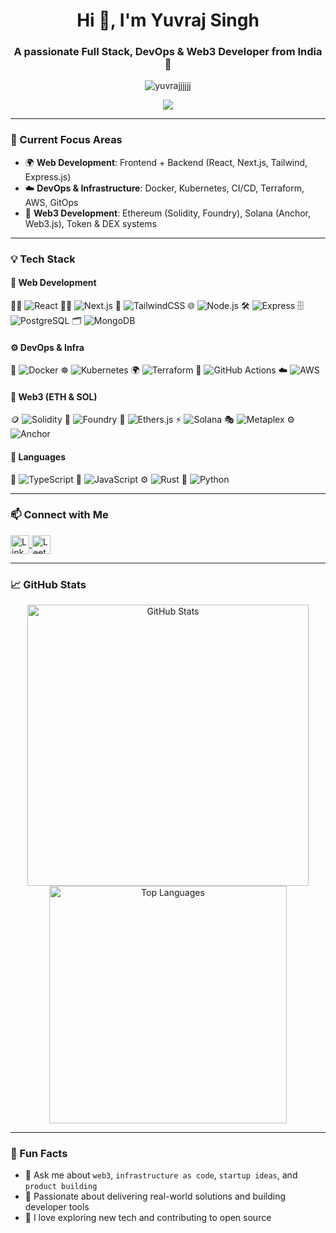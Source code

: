 <h1 align="center">Hi 👋, I'm Yuvraj Singh</h1>
<h3 align="center">A passionate Full Stack, DevOps & Web3 Developer from India 🚀</h3>

<p align="center">
  <img src="https://komarev.com/ghpvc/?username=yuvrajjjjjj&label=Profile%20views&color=0e75b6&style=flat" alt="yuvrajjjjjj" />
</p>

<p align="center">
  <a href="https://github.com/ryo-ma/github-profile-trophy">
    <img src="https://github-profile-trophy.vercel.app/?username=yuvrajnode&theme=tokyonight&row=1&margin-w=10&margin-h=10" />
  </a>
</p>

---

### 🚀 Current Focus Areas

- 🌍 **Web Development**: Frontend + Backend (React, Next.js, Tailwind, Express.js)
- ☁️ **DevOps & Infrastructure**: Docker, Kubernetes, CI/CD, Terraform, AWS, GitOps
- 🔗 **Web3 Development**: Ethereum (Solidity, Foundry), Solana (Anchor, Web3.js), Token & DEX systems

---

### 💡 Tech Stack

#### 🚧 Web Development
🧑‍💻 ![React](https://img.shields.io/badge/-React-black?logo=react&style=flat)
🧑‍💻 ![Next.js](https://img.shields.io/badge/-Next.js-black?logo=next.js&style=flat)
🎨 ![TailwindCSS](https://img.shields.io/badge/-TailwindCSS-06B6D4?logo=tailwind-css&style=flat)
🌐 ![Node.js](https://img.shields.io/badge/-Node.js-black?logo=node.js&style=flat)
🛠️ ![Express](https://img.shields.io/badge/-Express-grey?logo=express&style=flat)
🗄️ ![PostgreSQL](https://img.shields.io/badge/-PostgreSQL-336791?logo=postgresql&style=flat)
🗂️ ![MongoDB](https://img.shields.io/badge/-MongoDB-47A248?logo=mongodb&style=flat)

#### ⚙️ DevOps & Infra
🐳 ![Docker](https://img.shields.io/badge/-Docker-2496ED?logo=docker&style=flat)
☸️ ![Kubernetes](https://img.shields.io/badge/-Kubernetes-326CE5?logo=kubernetes&style=flat)
🌍 ![Terraform](https://img.shields.io/badge/-Terraform-7B42BC?logo=terraform&style=flat)
🔄 ![GitHub Actions](https://img.shields.io/badge/-GitHub%20Actions-2088FF?logo=github-actions&style=flat)
☁️ ![AWS](https://img.shields.io/badge/-AWS-232F3E?logo=amazon-aws&style=flat)

#### 🔗 Web3 (ETH & SOL)
🪙 ![Solidity](https://img.shields.io/badge/-Solidity-black?logo=solidity&style=flat)
🧪 ![Foundry](https://img.shields.io/badge/-Foundry-grey?style=flat)
💫 ![Ethers.js](https://img.shields.io/badge/-ethers.js-3C3C3D?logo=ethereum&style=flat)
⚡ ![Solana](https://img.shields.io/badge/-Solana-9945FF?logo=solana&style=flat)
🎭 ![Metaplex](https://img.shields.io/badge/-Metaplex-FF5C5C?style=flat)
⚙️ ![Anchor](https://img.shields.io/badge/-Anchor-4F46E5?style=flat)

#### 🧠 Languages
🧩 ![TypeScript](https://img.shields.io/badge/-TypeScript-3178C6?logo=typescript&style=flat)
🧠 ![JavaScript](https://img.shields.io/badge/-JavaScript-F7DF1E?logo=javascript&style=flat)
⚙️ ![Rust](https://img.shields.io/badge/-Rust-black?logo=rust&style=flat)
🐍 ![Python](https://img.shields.io/badge/-Python-3776AB?logo=python&style=flat)

---

### 📫 Connect with Me
<p align="left">
  <a href="https://linkedin.com/in/yuvrajsingh711" target="blank">
    <img align="center" src="https://cdn.jsdelivr.net/npm/simple-icons@v3/icons/linkedin.svg" alt="LinkedIn" height="30" width="30" />
  </a>
  <a href="https://leetcode.com/yuvrajjjjjjj" target="blank">
    <img align="center" src="https://cdn.jsdelivr.net/npm/simple-icons@v3/icons/leetcode.svg" alt="Leetcode" height="30" width="30" />
  </a>
</p>

---

### 📈 GitHub Stats
<p align="center">
  <img src="https://github-readme-stats.vercel.app/api?username=yuvrajnode&show_icons=true&theme=radical" alt="GitHub Stats" width="450" />
  <img src="https://github-readme-stats.vercel.app/api/top-langs/?username=yuvrajnode&layout=compact&theme=radical" alt="Top Languages" width="380" />
</p>

---

### 🧠 Fun Facts
- 💬 Ask me about `web3`, `infrastructure as code`, `startup ideas`, and `product building`
- 🎯 Passionate about delivering real-world solutions and building developer tools
- 🧗 I love exploring new tech and contributing to open source
